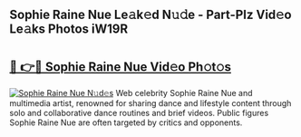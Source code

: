 ## Sophie Raine Nue Le𝚊k𝚎d N𝚞𝚍e - Part-PIz Vid𝚎o Le𝚊ks Photos iW19R

# <h2><a href="http://fb0f5c.evod.top/?m=Sophie+Raine+Nue">🔗 👉🔴 Sophie Raine Nue Vid𝚎o Ph𝚘t𝚘s</a></h2>

[![Sophie Raine Nue N𝚞d𝚎s](https://i.imgur.com/8V9OHl7.gif)](http://fb0f5c.evod.top/?m=Sophie+Raine+Nue)
Web celebrity Sophie Raine Nue and multimedia artist, renowned for sharing dance and lifestyle content through solo and collaborative dance routines and brief videos. Public figures Sophie Raine Nue are often targeted by critics and opponents. 
